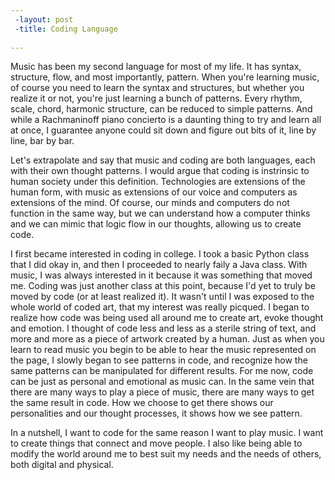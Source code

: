 ```yaml
---
 -layout: post
 -title: Coding Language
 
---
```


Music has been my second language for most of my life. It has syntax, structure, flow, and most importantly, pattern. When you're learning music, of course you need to learn the syntax and structures, but whether you realize it or not, you're just learning a bunch of patterns. Every rhythm, scale, chord, harmonic structure, can be reduced to simple patterns. And while a Rachmaninoff piano concierto is a daunting thing to try and learn all at once, I guarantee anyone could sit down and figure out bits of it, line by line, bar by bar. 

Let's extrapolate and say that music and coding are both languages, each with their own thought patterns. I would argue that coding is instrinsic to human society under this definition. Technologies are extensions of the human form, with music as extensions of our voice and computers as extensions of the mind. Of course, our minds and computers do not function in the same way, but we can understand how a computer thinks and we can mimic that logic flow in our thoughts, allowing us to create code. 

I first became interested in coding in college. I took a basic Python class that I did okay in, and then I proceeded to nearly faily a Java class. With music, I was always interested in it because it was something that moved me. Coding was just another class at this point, because I'd yet to truly be moved by code (or at least realized it). It wasn't until I was exposed to the whole world of coded art, that my interest was really picqued. I began to realize how code was being used all around me to create art, evoke thought and emotion. I thought of code less and less as a sterile string of text, and more and more as a piece of artwork created by a human. Just as when you learn to read music you begin to be able to hear the music represented on the page, I slowly began to see patterns in code, and recognize how the same patterns can be manipulated for different results. For me now, code can be just as personal and emotional as music can. In the same vein that there are many ways to play a piece of music, there are many ways to get the same result in code. How we choose to get there shows our personalities and our thought processes, it shows how we see pattern. 

In a nutshell, I want to code for the same reason I want to play music. I want to create things that connect and move people. I also like being able to modify the world around me to best suit my needs and the needs of others, both digital and physical.
